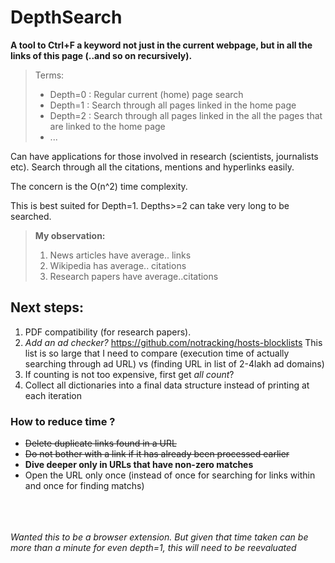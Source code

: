 # DepthSearch
**A tool to Ctrl+F a keyword not just in the current webpage, but in all the links of this page (..and so on recursively).**

> Terms:
>* Depth=0 : Regular current (home) page search
>* Depth=1 : Search through all pages linked in the home page
>* Depth=2 : Search through all pages linked in the all the pages that are linked to the home page
>* ...

Can have applications for those involved in research (scientists, journalists etc). Search through all the citations, mentions and hyperlinks easily.

The concern is the O(n^2) time complexity. 

This is best suited for Depth=1. Depths>=2 can take very long to be searched.

> **My observation:**
>1. News articles have average.. links
>2. Wikipedia has average.. citations
>3. Research papers have average..citations

## Next steps:
1. PDF compatibility (for research papers).
2. *Add an ad checker?* https://github.com/notracking/hosts-blocklists This list is so large that I need to compare (execution time of actually searching through ad URL) vs (finding URL in list of 2-4lakh ad domains) 
3. If counting is not too expensive, first get *all count*?
4. Collect all dictionaries into a final data structure instead of printing at each iteration

### How to reduce time ?
* <s>Delete duplicate links found in a URL</s> 
* <s>Do not bother with a link if it has already been processed earlier</s> 
* **Dive deeper only in URLs that have non-zero matches**
* Open the URL only once (instead of once for searching for links within and once for finding matchs)

</br></br></br>
*Wanted this to be a browser extension. But given that time taken can be more than a minute for even depth=1, this will need to be reevaluated*
